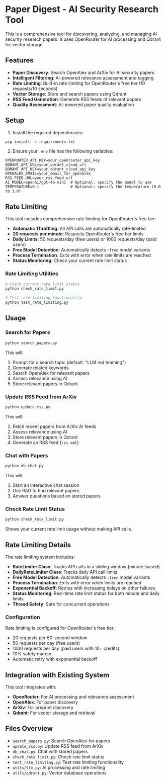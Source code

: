 # Paper Digest - AI Security Research Tool

This is a comprehensive tool for discovering, analyzing, and managing AI security research papers. It uses OpenRouter for AI processing and Qdrant for vector storage.

## Features

- **Paper Discovery**: Search OpenAlex and ArXiv for AI security papers
- **Intelligent Filtering**: AI-powered relevance assessment and tagging
- **Rate Limiting**: Built-in rate limiting for OpenRouter's free tier (10 requests/10 seconds)
- **Vector Storage**: Store and search papers using Qdrant
- **RSS Feed Generation**: Generate RSS feeds of relevant papers
- **Quality Assessment**: AI-powered paper quality evaluation

## Setup

1. Install the required dependencies:

```bash
pip install -r requirements.txt
```

2. Ensure your `.env` file has the following variables:

```
OPENROUTER_API_KEY=your_openrouter_api_key
QDRANT_API_URL=your_qdrant_cloud_url
QDRANT_API_KEY=your_qdrant_cloud_api_key
OPENALEX_EMAIL=your_email_for_openalex
RSS_FEED_URL=your_rss_feed_url
AI_MODEL=openai/gpt-4o-mini  # Optional: specify the model to use
TEMPERATURE=0.1              # Optional: specify the temperature (0.0 to 1.0)
```

## Rate Limiting

This tool includes comprehensive rate limiting for OpenRouter's free tier:

- **Automatic Throttling**: All API calls are automatically rate-limited
- **20 requests per minute**: Respects OpenRouter's free tier limits
- **Daily Limits**: 50 requests/day (free users) or 1000 requests/day (paid users)
- **Free Model Detection**: Automatically detects `:free` model variants
- **Process Termination**: Exits with error when rate limits are reached
- **Status Monitoring**: Check your current rate limit status

### Rate Limiting Utilities

```bash
# Check current rate limit status
python check_rate_limit.py

# Test rate limiting functionality
python test_rate_limiting.py
```

## Usage

### Search for Papers

```bash
python search_papers.py
```

This will:

1. Prompt for a search topic (default: "LLM red teaming")
2. Generate related keywords
3. Search OpenAlex for relevant papers
4. Assess relevance using AI
5. Store relevant papers in Qdrant

### Update RSS Feed from ArXiv

```bash
python update_rss.py
```

This will:

1. Fetch recent papers from ArXiv AI feeds
2. Assess relevance using AI
3. Store relevant papers in Qdrant
4. Generate an RSS feed (`rss.xml`)

### Chat with Papers

```bash
python db_chat.py
```

This will:

1. Start an interactive chat session
2. Use RAG to find relevant papers
3. Answer questions based on stored papers

### Check Rate Limit Status

```bash
python check_rate_limit.py
```

Shows your current rate limit usage without making API calls.

## Rate Limiting Details

The rate limiting system includes:

- **RateLimiter Class**: Tracks API calls in a sliding window (minute-based)
- **DailyRateLimiter Class**: Tracks daily API call limits
- **Free Model Detection**: Automatically detects `:free` model variants
- **Process Termination**: Exits with error when limits are reached
- **Exponential Backoff**: Retries with increasing delays on other failures
- **Status Monitoring**: Real-time rate limit status for both minute and daily limits
- **Thread Safety**: Safe for concurrent operations

### Configuration

Rate limiting is configured for OpenRouter's free tier:

- 20 requests per 60-second window
- 50 requests per day (free users)
- 1000 requests per day (paid users with 10+ credits)
- 10% safety margin
- Automatic retry with exponential backoff

## Integration with Existing System

This tool integrates with:

- **OpenRouter**: For AI processing and relevance assessment
- **OpenAlex**: For paper discovery
- **ArXiv**: For preprint discovery
- **Qdrant**: For vector storage and retrieval

## Files Overview

- `search_papers.py`: Search OpenAlex for papers
- `update_rss.py`: Update RSS feed from ArXiv
- `db_chat.py`: Chat with stored papers
- `check_rate_limit.py`: Check rate limit status
- `test_rate_limiting.py`: Test rate limiting functionality
- `utils/llm.py`: AI processing and rate limiting
- `utils/qdrant.py`: Vector database operations
